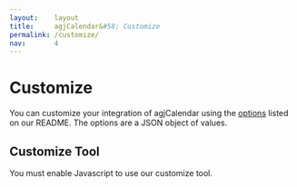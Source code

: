 ```yaml
---
layout:    layout
title:     agjCalendar&#58; Customize
permalink: /customize/
nav:       4
---
```


# Customize

You can customize your integration of agjCalendar using the [options](/#options) listed on our README. The options are a JSON object of values.

## Customize Tool

<noscript><p>You must enable Javascript to use our customize tool.</p></noscript>

<div id="ct" style="display:none">
  <p>You can use the customize tool below to pick the exact configuration options for your agjCalendar integration.</p>
  <p>Copy and paste the generated HTML onto your website.</p>
  <form method="post" action="/customize/#customize-tool" onsubmit="return false;" class="interactive interactive-tool">
    <p>
      <label for="ct-references">HTML references</label>
      <br />
      <select id="ct-references" data-hash-default="both">
        <option value="both" selected="selected">jQuery and agjCalendar</option>
        <!--
        <option value="jquery">jQuery</option>
        -->
        <option value="agjcalendar">agjCalendar</option>
        <option value="none">Neither</option>
      </select>
      <br />
      <br />
      <input type="checkbox" id="ct-html-elements" value="" class="checkbox" checked="checked" data-hash-default="true" />
      <label for="ct-html-elements">HTML elements</label>
      <br />
      <br />
      <label for="ct-input-type">Input type</label>
      <br />
      <select id="ct-input-type" data-hash-default="text">
        <option value="text" selected="selected">Text</option>
        <option value="dropdown">Dropdown</option>
      </select>
      <br />
      <br />
      <input type="checkbox" id="ct-expander-icons" value="" class="checkbox" data-hash-default="false" />
      <label for="ct-expander-icons">Expander icons</label>
      <br />
      <br />
      <label for="ct-language">Language</label>
      <br />
      <select id="ct-language" data-hash-default="en">
        <option value="en" selected="selected">English</option>
        <option value="ar">اَلْعَرَبِيَّةُ (Arabic)</option>
        <option value="bn">বাংলা (Bengali)</option>
        <option value="de">Deutsch (German)</option>
        <option value="es">Español (Spanish)</option>
        <option value="fr">Français (French)</option>
        <option value="he">עִבְרִית (Hebrew)</option>
        <option value="hi">आधुनिक मानक हिन्दी (Hindi)</option>
        <option value="it">Italiano (Italian)</option>
        <option value="ja">日本語 (Japanese)</option>
        <option value="ko">한국어 (Korean)</option>
        <option value="mr">मराठी (Marathi)</option>
        <option value="pa">پنجابی (Punjabi)</option>
        <option value="pt">Português (Portuguese)</option>
        <option value="ru">русский язык (Russian)</option>
        <option value="te">తెలుగు (Telugu)</option>
        <option value="tr">Türkçe (Turkish)</option>
        <option value="ur">اردو (Urdu)</option>
        <option value="vi">Tiếng Việt (Vietnamese)</option>
        <option value="zh">官话 (Chinese Mandarin)</option>
      </select>
      <br />
      <br />
      <label for="ct-theme">Theme</label>
      <br />
      <select id="ct-theme" data-hash-default="default">
        <option value="default" selected="selected">No theme (default gray)</option>
        <option value="red">Red</option>
        <option value="orange">Orange</option>
        <option value="yellow">Yellow</option>
        <option value="green">Green</option>
        <option value="cyan">Cyan</option>
        <option value="blue">Blue</option>
        <option value="purple">Purple</option>
        <option value="pink">Pink</option>
        <option value="custom">Custom</option>
      </select>
      <br />
      <br />
      <span id="ct-custom-theme-container">
        <label for="ct-custom-theme">Custom theme</label>
        <br />
        <input type="text" id="ct-custom-theme" value="" placeholder="your-theme" data-hash-default="" />
        <br />
        <br />
      </span>
      <label for="ct-calendar-display">Calendar display</label>
      <br />
      <select id="ct-calendar-display" data-hash-default="inline">
        <option value="inline" selected="selected">Inline</option>
        <option value="modal">Modal</option>
        <option value="full">Full</option>
      </select>
      <br />
      <br />
      <span id="ct-auto-blur-container">
        <input type="checkbox" id="ct-auto-blur" value="" class="checkbox" data-hash-default="false" />
        <label for="ct-auto-blur">Auto blur</label>
        <br />
        <br />
      </span>
      <span id="ct-force-max-z-index-container">
        <input type="checkbox" id="ct-force-max-z-index" value="" class="checkbox" data-hash-default="false" />
        <label for="ct-force-max-z-index">Force max z-index</label>
        <br />
        <br />
      </span>
      <span id="ct-calendar-count-container">
        <label for="ct-calendar-count">Calendar count</label>
        <br />
        <select id="ct-calendar-count" data-hash-default="1">
          <option value="1" selected="selected">Single</option>
          <option value="2">Double</option>
          <option value="3">Triple</option>
        </select>
        <br />
        <br />
      </span>
      <span id="ct-calendar-size-container">
        <label for="ct-calendar-size">Calendar size</label>
        <br />
        <select id="ct-calendar-size" data-hash-default="small">
          <option value="small" selected="selected">Small</option>
          <option value="medium">Medium</option>
          <option value="large">Large</option>
        </select>
        <br />
        <br />
      </span>
      <label for="ct-start-of-week">Start of week</label>
      <br />
      <select id="ct-start-of-week" data-hash-default="Sunday">
        <option value="Sunday" selected="selected">Sunday</option>
        <option value="Monday">Monday</option>
      </select>
      <br />
      <br />
      <span id="ct-date-format-container">
        <label for="ct-date-format">Date format</label>
        <br />
        <input type="text" id="ct-date-format" value="m/d/Y" data-hash-default="m/d/Y" />
        <br />
        <br />
      </span>
      <span id="ct-date-format-month-input-container">
        <label for="ct-date-format-month-input">Date format (month input)</label>
        <br />
        <input type="text" id="ct-date-format-month-input" value="M Y" data-hash-default="M Y" />
        <br />
        <br />
      </span>
      <span id="ct-date-format-day-input-container">
        <label for="ct-date-format-day-input">Date format (day input)</label>
        <br />
        <input type="text" id="ct-date-format-day-input" value="j" data-hash-default="j" />
        <br />
        <br />
      </span>
      <label for="ct-date-format-date">Date format (date)</label>
      <br />
      <input type="text" id="ct-date-format-date" value="j" data-hash-default="j" />
      <br />
      <br />
      <label for="ct-date-format-date-tooltip">Date format (date tooltip)</label>
      <br />
      <input type="text" id="ct-date-format-date-tooltip" value="F j, Y" data-hash-default="F j, Y" />
      <br />
      <br />
      <label for="ct-date-format-day-of-week-tooltip">Date format (day of week tooltip)</label>
      <br />
      <input type="text" id="ct-date-format-day-of-week-tooltip" value="l" data-hash-default="l" />
      <br />
      <br />
      <label for="ct-date-format-month-dropdown">Date format (month dropdown)</label>
      <br />
      <input type="text" id="ct-date-format-month-dropdown" value="M Y" data-hash-default="M Y" />
      <br />
      <br />
      <label for="ct-date-format-month-label">Date format (month label)</label>
      <br />
      <input type="text" id="ct-date-format-month-label" value="F Y" data-hash-default="F Y" />
      <br />
      <br />
      <input type="checkbox" id="ct-day-name-ellipsis" value="" class="checkbox" checked="checked" data-hash-default="true" />
      <label for="ct-day-name-ellipsis">Day name ellipsis</label>
      <br />
      <br />
      <label for="ct-day-name-format">Day name format</label>
      <br />
      <select id="ct-day-name-format" data-hash-default="short">
        <option value="short" selected="selected">Short (e.g. S)</option>
        <option value="abbreviated">Abbreviated (e.g. Sun)</option>
        <option value="full">Full (e.g. Sunday)</option>
      </select>
      <br />
      <br />
      <input type="checkbox" id="ct-allow-blank-dates" value="" class="checkbox" data-hash-default="false" />
      <label for="ct-allow-blank-dates">Allow blank dates</label>
      <br />
      <br />
      <span id="ct-default-date-type-container">
        <label for="ct-default-date-type">Default date type</label>
        <br />
        <select id="ct-default-date-type" data-hash-default="date">
          <option value="date" selected="selected">Date</option>
          <option value="blank">Blank</option>
        </select>
        <br />
        <br />
      </span>
      <span id="ct-default-date-container">
        <label for="ct-default-date">Default date</label>
        <br />
        <input type="text" id="ct-default-date" value="" data-hash-default="" />
        <br />
        <br />
      </span>
      <!--
      <label for="ct-excluded-dates">Excluded date(s)</label>
      <br />
      <input type="text" id="ct-excluded-dates" value="" data-hash-default="" />
      <br />
      <br />
      -->
      <label for="ct-minimum-date">Minimum date</label>
      <br />
      <input type="text" id="ct-minimum-date" value="" data-hash-default="" />
      <br />
      <br />
      <label for="ct-maximum-date">Maximum date</label>
      <br />
      <input type="text" id="ct-maximum-date" value="" data-hash-default="" />
      <br />
      <br />
      <input type="checkbox" id="ct-allow-date-range" value="" class="checkbox" data-hash-default="false" />
      <label for="ct-allow-date-range">Allow date range</label>
      <br />
      <br />
      <span id="ct-default-end-date-type-container">
        <label for="ct-default-end-date-type">Default end date type</label>
        <br />
        <select id="ct-default-end-date-type" data-hash-default="date">
          <option value="date" selected="selected">Date</option>
          <option value="blank">Blank</option>
        </select>
        <br />
        <br />
      </span>
      <span id="ct-default-end-date-container">
        <label for="ct-default-end-date">Default end date</label>
        <br />
        <input type="text" id="ct-default-end-date" value="" data-hash-default="" />
        <br />
        <br />
      </span>
      <span id="ct-default-range-container">
        <label for="ct-default-range">Default range</label>
        <br />
        <input type="text" id="ct-default-range" value="1" data-hash-default="1" />
        <br />
        <br />
      </span>
      <span id="ct-minimum-range-container">
        <label for="ct-minimum-range">Minimum range</label>
        <br />
        <input type="text" id="ct-minimum-range" value="1" data-hash-default="1" />
        <br />
        <br />
      </span>
      <span id="ct-maximum-range-container">
        <label for="ct-maximum-range">Maximum range</label>
        <br />
        <input type="text" id="ct-maximum-range" value="365" data-hash-default="365" />
        <br />
        <br />
      </span>
      <input type="submit" value="Generate" class="submit" id="ct-generate" />
    </p>
    <pre><code id="ct-code"></code></pre>
  </form>
  <div id="ct-live-preview"></div>
</div>

<script type="text/javascript">
  (function($) {
    var ctElement = document.getElementById('ct');
    if (ctElement !== null) {
      // Store initial values
      var initialFormState = {};

      // Function to initialize the initialFormState object
      var initializeFormState = function() {
        $('#ct form.interactive > p').find('input[type=text], input[type=checkbox], select').each(function() {
          var id = $(this).attr('id');
          if ($(this).attr('type') === 'checkbox') {
            initialFormState[id] = $(this).is(':checked') ? 'true' : 'false';
          } else {
            initialFormState[id] = $(this).val();
          }
        });
      };

      // Call the function to initialize the initialFormState on page load
      initializeFormState();

      // Regex patterns for each date format
      var regexPatterns = {
        '1': new RegExp(/^([0-9]{2})\/([0-9]{2})\/([0-9]{4})$/), // Date format 1 = MM/DD/YYYY, e.g. 01/02/2003
        '2': new RegExp(/^([A-Za-zÀ-ÖØ-öø-ÿ]+) ([0-9]{1,2}), ([0-9]{4})$/), // Date format 2 = MMM D, YYYY, e.g. Jan 2, 2003
        '3': new RegExp(/^([0-9]{2})\/([0-9]{2})\/([0-9]{4})$/), // Date format 3 = DD/MM/YYYY, e.g. 02/01/2003
        '4': new RegExp(/^([0-9]{4})-([0-9]{2})-([0-9]{2})$/), // Date format 4 = YYYY-MM-DD, e.g. 2003-01-02
        '5': new RegExp(/^([0-9]{1,2}) ([A-Za-zÀ-ÖØ-öø-ÿ]+) ([0-9]{4})$/) // Date format 5 = D MMMM YYYY, e.g. 2 January 2003
      };

      // Calculate default date values
      var defaultDefaultDate = new Date(); // Today
      var defaultMinimumDate = new Date(); // Today
      var defaultMaximumDate = new Date(new Date().getFullYear() + 1, new Date().getMonth(), new Date().getDate()); // Today next year
      var defaultDefaultEndDate = new Date(new Date().getFullYear(), new Date().getMonth(), new Date().getDate() + 1); // Tomorrow

      // Set value to date fields to their respective defaults and initialize agjCalendar integrations
      var fieldsToDefaults = {
        'default-date':     defaultDefaultDate,
        'minimum-date':     defaultMinimumDate,
        'maximum-date':     defaultMaximumDate,
        'default-end-date': defaultDefaultEndDate
      };
      for (var key in fieldsToDefaults) {
        if (Object.prototype.hasOwnProperty.call(fieldsToDefaults, key)) {
          $('#ct-' + key).val(
            $.agjCalendar.dateToString(fieldsToDefaults[key], 'Y-m-d')
          );
        }
      }

      var yearsBack = 100;
      var yearsForward = 10;

      $.agjCalendar({
        dateSelector:    '#ct-default-date',
        defaultDate:     defaultDefaultDate,
        endDateSelector: '#ct-default-end-date',
        defaultEndDate:  defaultDefaultEndDate,
        allowRange:      true,
        minimumRange:    0,
        defaultRange:    1,
        minimumDate:     (new Date().getFullYear() - yearsBack) + '-01-01',
        maximumDate:     (new Date().getFullYear() + yearsForward) + '-12-31',
        dateFormat:      'Y-m-d'
      });

      $.agjCalendar({
        dateSelector:    '#ct-minimum-date',
        defaultDate:     defaultMinimumDate,
        endDateSelector: '#ct-maximum-date',
        defaultEndDate:  defaultMaximumDate,
        allowRange:      true,
        minimumRange:    0,
        defaultRange:    1,
        minimumDate:     (new Date().getFullYear() - yearsBack) + '-01-01',
        maximumDate:     (new Date().getFullYear() + yearsForward) + '-12-31',
        dateFormat:      'Y-m-d'
      });

      // Live preview
      var livePreviewIntegration = -1;
      var livePreviewTimeout = -1;

      // Function to parse hash string to object
      var parseHash = function(hash) {
        var params = {};
        var hashString = hash.charAt(0) === '#' ? hash.substring(1) : hash;
        var pairs = hashString.split('&');
        for (var i = 0; i < pairs.length; i++) {
          var parts = pairs[i].split('=');
          if (parts.length === 2) {
            params[parts[0]] = decodeURIComponent(parts[1]);
          }
        }
        return params;
      };

      // Fill form fields from hash
      var fillFormFromHash = function(hash) {
        var hashValues = {};

        var params = parseHash(hash);
        for (var key in params) {
          if (Object.prototype.hasOwnProperty.call(params, key)) {
            var element = $('#ct-' + key);
            if (element.length) {
              hashValues[key] = params[key];
            }
          }
        }
        
        $('#ct form.interactive > p').find('input[type=text],input[type=checkbox],select').each(function() {
          var inHash = false;
          for (var key in hashValues) {
            if (Object.prototype.hasOwnProperty.call(hashValues, key) && key === this.id.substring(3)) {
              inHash = true;
              break;
            }
          }

          if (inHash) {
            if ($(this).attr('type') === 'checkbox') {
              $(this).prop('checked', params[this.id.substring(3)] === 'true');
            } else {
              $(this).val(params[this.id.substring(3)]);
            }
          } else {
            if (Object.prototype.hasOwnProperty.call(fieldsToDefaults, this.id.substring(3))) {
              $(this).val($.agjCalendar.dateToString(fieldsToDefaults[this.id.substring(3)], 'Y-m-d'));
            } else if ($(this).attr('type') === 'checkbox') {
              $(this).prop('checked', $(this).attr('data-hash-default') === 'true');
            } else if ($(this).attr('data-hash-default')) {
              $(this).val($(this).attr('data-hash-default'));
            } else {
              $(this).val('');
            }
          }
        });
      };

      // Function to generate and set window.location.hash from form fields
      var updateHashFromForm = function() {
        var hash = '';
        var allDefault = true;
        $('#ct form.interactive > p').find('input[type=text],input[type=checkbox],select').each(function() {
          var isDefault = true;
          
          var id = $(this).attr('id').substring(3); // Remove 'ct-' prefix
          var isCheckbox = /*$(this).prop('tagName').toLowerCase() === 'input' &&*/ $(this).attr('type') === 'checkbox';
          var value = isCheckbox
            ? ($(this).is(':checked') ? 'true' : 'false')
            : encodeURIComponent($(this).val());

          if (Object.prototype.hasOwnProperty.call(fieldsToDefaults, id)) {
            var defaultValue = fieldsToDefaults[id];
            if (defaultValue instanceof Date) {
              defaultValue = $.agjCalendar.dateToString(defaultValue, 'Y-m-d');
            }
            if (defaultValue.toString() !== decodeURIComponent(value)) {
              isDefault = false;
            }
          } else if ($(this).attr('data-hash-default') !== decodeURIComponent(value)) {
            isDefault = false;
          }

          if (!isDefault) {
            allDefault = false;

            if (hash.length > 0) {
              hash += '&';
            }
            hash += id + '=' + value;
          }
        });

        if (!window.location.hash && allDefault) {
          // If hash is empty and all fields are default, keep the hash empty
          return;
        } else {
          window.location.hash = hash;
        }
      };

      var fillCt = function() {
        // Hide/show optional field containers
        $('#ct-custom-theme-container').css('display', $('#ct-theme').val() === 'custom' ? 'block' : 'none');
        $('#ct-auto-blur-container').css('display', $('#ct-input-type').val() === 'text' ? 'block' : 'none');
        $('#ct-force-max-z-index-container').css('display', $('#ct-calendar-display').val() === 'inline' ? 'block' : 'none');
        $('#ct-calendar-count-container').css('display', $('#ct-calendar-display').val() === 'inline' || $('#ct-calendar-display').val() === 'modal' ? 'block' : 'none');
        $('#ct-calendar-size-container').css('display', $('#ct-calendar-display').val() === 'inline' || $('#ct-calendar-display').val() === 'modal' ? 'block' : 'none');
        $('#ct-date-format-container').css('display', $('#ct-input-type').val() === 'text' && ($('#ct-calendar-display').val() === 'inline' || $('#ct-calendar-display').val() === 'modal') ? 'block' : 'none');
        $('#ct-date-format-day-input-container').css('display', $('#ct-input-type').val() === 'dropdown' && ($('#ct-calendar-display').val() === 'inline' || $('#ct-calendar-display').val() === 'modal') ? 'block' : 'none');
        $('#ct-date-format-month-input-container').css('display', $('#ct-input-type').val() === 'dropdown' && ($('#ct-calendar-display').val() === 'inline' || $('#ct-calendar-display').val() === 'modal') ? 'block' : 'none');
        $('#ct-default-date-type-container').css('display', $('#ct-allow-blank-dates').is(':checked') ? 'block' : 'none');
        $('#ct-default-date-container').css('display', !$('#ct-allow-blank-dates').is(':checked') || $('#ct-default-date-type').val() === 'date' ? 'block' : 'none');
        $('#ct-default-end-date-type-container').css('display', $('#ct-allow-blank-dates').is(':checked') && $('#ct-allow-date-range').is(':checked') ? 'block' : 'none');
        $('#ct-default-end-date-container').css('display', $('#ct-allow-date-range').is(':checked') && (!$('#ct-allow-blank-dates').is(':checked') || $('#ct-default-end-date-type').val() === 'date') ? 'block' : 'none');
        $('#ct-default-range-container').css('display', $('#ct-allow-date-range').is(':checked') ? 'block' : 'none');
        $('#ct-minimum-range-container').css('display', $('#ct-allow-date-range').is(':checked') ? 'block' : 'none');
        $('#ct-maximum-range-container').css('display', $('#ct-allow-date-range').is(':checked') ? 'block' : 'none');

        // Generate integration options
        var integrationOptions = {};

        if ($('#ct-input-type').val() === 'dropdown') {
          integrationOptions['inputType'] = 'dropdown';

          if ($('#ct-allow-date-range').is(':checked')) {
            integrationOptions['monthSelector'] = '#start-month';
            integrationOptions['daySelector'] = '#start-day';
            integrationOptions['endMonthSelector'] = '#end-month';
            integrationOptions['endDaySelector'] = '#end-day';
          } else {
            integrationOptions['monthSelector'] = '#month';
            integrationOptions['daySelector'] = '#day';
          }

          if ($('#ct-date-format-day-input').val() !== 'j') {
            integrationOptions['dateFormatDayInput'] = $('#ct-date-format-day-input').val();
          }

          if ($('#ct-date-format-month-input').val() !== 'M Y') {
            integrationOptions['dateFormatMonthInput'] = $('#ct-date-format-month-input').val();
          }
        } else {
          if ($('#ct-allow-date-range').is(':checked')) {
            integrationOptions['dateSelector'] = '#start-date';
            integrationOptions['endDateSelector'] = '#end-date';
          } else {
            integrationOptions['dateSelector'] = '#date';
          }

          if ($('#ct-date-format').val() !== 'm/d/Y') {
            integrationOptions['dateFormat'] = $('#ct-date-format').val();
          }
        }

        if ($('#ct-expander-icons').is(':checked')) {
          if ($('#ct-allow-date-range').is(':checked')) {
            integrationOptions['expanderSelector'] = '#start-icon';
            integrationOptions['endExpanderSelector'] = '#end-icon';
          } else {
            integrationOptions['expanderSelector'] = '#calendar-icon';
          }
        }

        if ($('#ct-language').val() !== 'en') {
          integrationOptions['language'] = $('#ct-language').val();
        }

        switch ($('#ct-theme').val()) {
          case 'red':
          case 'orange':
          case 'yellow':
          case 'green':
          case 'cyan':
          case 'blue':
          case 'purple':
          case 'pink':
            integrationOptions['theme'] = $('#ct-theme').val();
            break;

          default:
            if ($('#ct-theme').val() === 'custom') {
              var customTheme;
              if (new RegExp(/^([a-zA-Z0-9-]+)$/).test($('#ct-custom-theme').val())) {
                customTheme = $('#ct-custom-theme').val();
              } else {
                customTheme = $('#ct-custom-theme').attr('placeholder');
              }
              // All custom themes must begin with 'custom-'
              if (customTheme.indexOf('custom-') !== 0) {
                customTheme = 'custom-' + customTheme;
              }

              integrationOptions['theme'] = customTheme;
            }
            break;
        }

        switch ($('#ct-calendar-display').val()) {
          case 'modal':
          case 'full':
            integrationOptions['calendarDisplay'] = $('#ct-calendar-display').val();
            break;
        }

        if ($('#ct-input-type').val() === 'text') {
          if ($('#ct-calendar-display').val() !== 'inline' && !$('#ct-auto-blur').is(':checked')) {
            integrationOptions['autoBlur'] = false;
          } else if ($('#ct-calendar-display').val() === 'inline' && $('#ct-auto-blur').is(':checked')) {
            integrationOptions['autoBlur'] = true;
          }
        }

        if ($('#ct-calendar-display').val() === 'inline' && $('#ct-force-max-z-index').is(':checked')) {
          integrationOptions['forceMaxZIndex'] = true;
        }

        switch ($('#ct-calendar-display').val()) {
          case 'inline':
          case 'modal':
            if ($('#ct-calendar-count').val() !== '1') {
              integrationOptions['calendarCount'] = parseInt($('#ct-calendar-count').val(), 10);
            }

            if ($('#ct-calendar-size').val() !== 'small') {
              integrationOptions['calendarSize'] = $('#ct-calendar-size').val();
            }
            break;
        }

        if ($('#ct-start-of-week').val() === 'Monday') {
          integrationOptions['startWeekOnMonday'] = true;
        }

        if ($('#ct-date-format-date').val() !== 'j') {
          integrationOptions['dateFormatDate'] = $('#ct-date-format-date').val();
        }

        if (
          ($('#ct-language').val() === 'en' && $('#ct-date-format-date-tooltip').val() !== 'F j, Y') ||
          ($('#ct-language').val() !== 'en' && $('#ct-date-format-date-tooltip').val() !== 'j F Y')
        ) {
          integrationOptions['dateFormatDateTooltip'] = $('#ct-date-format-date-tooltip').val();
        }

        if ($('#ct-date-format-day-of-week-tooltip').val() !== 'l') {
          integrationOptions['dateFormatDayOfWeekTooltip'] = $('#ct-date-format-day-of-week-tooltip').val();
        }

        if ($('#ct-date-format-month-dropdown').val() !== 'M Y') {
          integrationOptions['dateFormatMonthDropdown'] = $('#ct-date-format-month-dropdown').val();
        }

        if ($('#ct-date-format-month-label').val() !== 'F Y') {
          integrationOptions['dateFormatMonthLabel'] = $('#ct-date-format-month-label').val();
        }

        if (!$('#ct-day-name-ellipsis').is(':checked')) {
          integrationOptions['dayNameEllipsis'] = false;
        }

        if ($('#ct-day-name-format').val() !== 'short') {
          integrationOptions['dayNameFormat'] = $('#ct-day-name-format').val();
        }

        if ($('#ct-allow-blank-dates').is(':checked')) {
          integrationOptions['allowBlankDates'] = true;
        }

        var defaultDate = new Date();
        if ($('#ct-allow-blank-dates').is(':checked') && $('#ct-default-date-type').val() === 'blank') {
          defaultDate = 'blank';
        } else if (regexPatterns[4].test($('#ct-default-date').val())) {
          defaultDate = new Date(
            $('#ct-default-date').val().substring(0, 4),
            parseInt($('#ct-default-date').val().substring(5, 7), 10) - 1,
            $('#ct-default-date').val().substring(8, 10)
          );
        }
        if (defaultDate === 'blank') {
          integrationOptions['defaultDate'] = defaultDate;
        } else if (defaultDate instanceof Date && (defaultDate.getFullYear() !== defaultDefaultDate.getFullYear() || defaultDate.getMonth() !== defaultDefaultDate.getMonth() || defaultDate.getDate() !== defaultDefaultDate.getDate())) {
          integrationOptions['defaultDate'] = $.agjCalendar.dateToString(defaultDate, 'Y-m-d');
        }

        var minimumDate = new Date(defaultMinimumDate.getFullYear(), defaultMinimumDate.getMonth(), defaultMinimumDate.getDate());
        if (regexPatterns[4].test($('#ct-minimum-date').val())) {
          minimumDate = new Date(
            $('#ct-minimum-date').val().substring(0, 4),
            parseInt($('#ct-minimum-date').val().substring(5, 7), 10) - 1,
            $('#ct-minimum-date').val().substring(8, 10)
          );
        }
        if (minimumDate.getFullYear() !== defaultMinimumDate.getFullYear() || minimumDate.getMonth() !== defaultMinimumDate.getMonth() || minimumDate.getDate() !== defaultMinimumDate.getDate()) {
          integrationOptions['minimumDate'] = $.agjCalendar.dateToString(minimumDate, 'Y-m-d');
        }
        minimumDate.setHours(0, 0, 0, 0);

        var maximumDate = new Date(defaultMaximumDate.getFullYear(), defaultMaximumDate.getMonth(), defaultMaximumDate.getDate());
        if (regexPatterns[4].test($('#ct-maximum-date').val())) {
          maximumDate = new Date(
            $('#ct-maximum-date').val().substring(0, 4),
            parseInt($('#ct-maximum-date').val().substring(5, 7), 10) - 1,
            $('#ct-maximum-date').val().substring(8, 10)
          );
        }
        if (maximumDate.getFullYear() !== defaultMaximumDate.getFullYear() || maximumDate.getMonth() !== defaultMaximumDate.getMonth() || maximumDate.getDate() !== defaultMaximumDate.getDate()) {
          integrationOptions['maximumDate'] = $.agjCalendar.dateToString(maximumDate, 'Y-m-d');
        }
        maximumDate.setHours(0, 0, 0, 0);

        if ($('#ct-allow-date-range').is(':checked')) {
          integrationOptions['allowRange'] = true;
        }

        if ($('#ct-allow-date-range').is(':checked')) {
          var defaultEndDate = new Date();
          if ($('#ct-default-end-date-type').val() === 'blank') {
            defaultEndDate = 'blank';
          } else if (regexPatterns[4].test($('#ct-default-end-date').val())) {
            defaultEndDate = new Date(
              $('#ct-default-end-date').val().substring(0, 4),
              parseInt($('#ct-default-end-date').val().substring(5, 7), 10) - 1,
              $('#ct-default-end-date').val().substring(8, 10)
            );
          }
          if (defaultEndDate === 'blank') {
            integrationOptions['defaultEndDate'] = defaultEndDate;
          } else if (defaultEndDate instanceof Date && (defaultEndDate.getFullYear() !== defaultDefaultEndDate.getFullYear() || defaultEndDate.getMonth() !== defaultDefaultEndDate.getMonth() || defaultEndDate.getDate() !== defaultDefaultEndDate.getDate())) {
            integrationOptions['defaultEndDate'] = $.agjCalendar.dateToString(defaultEndDate, 'Y-m-d');
          }

          // defaultRange default = 0 if the minimumDate and maximumDate options are set to the same date otherwise 1
          var defaultDefaultRange = minimumDate.getFullYear() === maximumDate.getFullYear() && minimumDate.getMonth() === maximumDate.getMonth() && minimumDate.getDate() === maximumDate.getDate() ? 0 : 1;
          if ($('#ct-default-range').val() != defaultDefaultRange) {
            integrationOptions['defaultRange'] = parseInt($('#ct-default-range').val(), 10);
          }

          // minimumRange default = 0 if the minimumDate and maximumDate options are set to the same date otherwise 1
          var defaultMinimumRange = minimumDate.getFullYear() == maximumDate.getFullYear() && minimumDate.getMonth() == maximumDate.getMonth() && minimumDate.getDate() == maximumDate.getDate() ? 0 : 1;
          if ($('#ct-minimum-range').val() != defaultMinimumRange) {
            integrationOptions['minimumRange'] = parseInt($('#ct-minimum-range').val(), 10);
          }

          // maximumRange default = The number of days between the minimumDate and maximumDate options
          var defaultMaximumRange = Math.round(Math.abs(maximumDate.getTime() - minimumDate.getTime()) / (1000 * 60 * 60 * 24));
          if ($('#ct-maximum-range').val() != defaultMaximumRange) {
            integrationOptions['maximumRange'] = parseInt($('#ct-maximum-range').val(), 10);
          }
        }

        // Calculate the length of the longest integration option key
        var integrationOptionsMaxKeyLength = 0;
        for (var key in integrationOptions) {
          if (Object.prototype.hasOwnProperty.call(integrationOptions, key) && key.length > integrationOptionsMaxKeyLength) {
            integrationOptionsMaxKeyLength = key.length;
          }
        }

        // Update HTML code
        var escapeHtml = function(text) {
          var map = {
            '&': '&amp;',
            '<': '&lt;',
            '>': '&gt;',
            '"': '&quot;',
            "'": '&#039;'
          };

          return text.replace(
            /[&<>"']/g,
            function(m) {
              return map[m];
            }
          );
        };

        // The duplicateObject function() will accept an object as a parameter and return an exact duplicate of that object removing the concern of copying an object by reference.
        // @param {object|*} obj - The object to be duplicated.
        // @returns {object|*} - Returns an exact duplicate of the obj parameter if it is an object and the obj parameter if not.
        var duplicateObject = function(obj) {
          if (obj === null || typeof obj !== 'object') {
            return obj;
          }

          var newObj = obj.constructor();
          for (var key in obj) {
            if (Object.prototype.hasOwnProperty.call(obj, key)) {
              newObj[key] = duplicateObject(obj[key]);
            }
          }
          return newObj;
        };

        var strRepeat = function(inputString, numberOfTimes) { // Based on https://www.php.net/manual/function.str-repeat.php
          var result = '';
          for (var i = 0; i < numberOfTimes; i++) {
            result += inputString;
          }
          return result;
        };

        var ctLivePreview = '';
        ctLivePreview += '%3Cp%3E';
        if ($('#ct-input-type').val() === 'dropdown') {
          ctLivePreview += '\r\n';
          ctLivePreview += '  %3Cselect id="' + ($('#ct-allow-date-range').is(':checked') ? 'start-month' : 'month') + '"%3E%3C/select%3E';
          ctLivePreview += '\r\n';
          ctLivePreview += '  %3Cselect id="' + ($('#ct-allow-date-range').is(':checked') ? 'start-day' : 'day') + '"%3E%3C/select%3E';
        } else {
          ctLivePreview += '\r\n';
          ctLivePreview += '  %3Cinput type="text" id="' + ($('#ct-allow-date-range').is(':checked') ? 'start-date' : 'date') + '" /%3E';
        }
        if ($('#ct-expander-icons').is(':checked')) {
          ctLivePreview += '\r\n';
          ctLivePreview += '  %3Cimg ' + '\r\n    ' + 'src="//agjCalendar.agjjQuery.org/documentation/agjCalendar.agjjQuery.org/images/calendar-icon.gif" ' + '\r\n    ' + 'alt="Calendar Icon" ' + '\r\n    ' + 'height="17" ' + '\r\n    ' + 'width="16" ' + '\r\n    ' + 'id="' + ($('#ct-allow-date-range').is(':checked') ? 'start-icon' : 'calendar-icon') + '" /%3E';
        }
        ctLivePreview += '\r\n';
        ctLivePreview += '%3C/p%3E';
        if ($('#ct-allow-date-range').is(':checked')) {
          ctLivePreview += '\r\n';
          ctLivePreview += '%3Cp%3E';
          ctLivePreview += '\r\n';
          if ($('#ct-input-type').val() === 'dropdown') {
            ctLivePreview += '  %3Cselect id="end-month"%3E%3C/select%3E';
            ctLivePreview += '\r\n';
            ctLivePreview += '  %3Cselect id="end-day"%3E%3C/select%3E';
          } else {
            ctLivePreview += '  %3Cinput type="text" id="end-date" /%3E';
          }
          if ($('#ct-expander-icons').is(':checked')) {
            ctLivePreview += '\r\n';
            ctLivePreview += '  %3Cimg ' + '\r\n    ' + 'src="//agjCalendar.agjjQuery.org/documentation/agjCalendar.agjjQuery.org/images/calendar-icon.gif" ' + '\r\n    ' + 'alt="Calendar Icon" ' + '\r\n    ' + 'height="17" ' + '\r\n    ' + 'width="16" ' + '\r\n    ' + 'id="end-icon" /%3E';
          }
          ctLivePreview += '\r\n';
          ctLivePreview += '%3C/p%3E';
        }

        if (livePreviewIntegration !== -1) {
          $.agjCalendar.disable(livePreviewIntegration);
          livePreviewIntegration = -1;
        }

        if ($('#ct-live-preview-loading').length === 0) {
          $('#ct-live-preview')[0].innerHTML = unescape('%3Ch6%3ECustomize Tool: Live Preview%3C/h6%3E%3Cp%3E%3Cimg src="/documentation/agjCalendar.agjjQuery.org/images/loading.gif" alt="Loading" id="ct-live-preview-loading" height="50" width="50" /%3E%3C/p%3E');
        }

        if (livePreviewTimeout !== -1) {
          clearTimeout(livePreviewTimeout);
        }

        livePreviewTimeout = setTimeout(function() {
          $('#ct-live-preview')[0].innerHTML = unescape('%3Ch6%3ECustomize Tool: Live Preview%3C/h6%3E' + ctLivePreview);
          livePreviewIntegration = $.agjCalendar(integrationOptions);
        }, 2500);

        var ctMarkup = '';
        ctMarkup += '%3C!-- Generated by the agjCalendar Customize Tool --%3E';
        ctMarkup += '\r\n';
        ctMarkup += '%3C!-- https://agjCalendar.agjjQuery.org/customize/ --%3E';
        ctMarkup += '\r\n';
        if ($('#ct-references').val() !== 'none') {
          ctMarkup += '\r\n';
          if ($('#ct-references').val() === 'jquery') {
            ctMarkup += '%3C!-- Reference to jQuery --%3E';
          } else if ($('#ct-references').val() === 'agjcalendar') {
            ctMarkup += '%3C!-- References to agjCalendar --%3E';
          } else {
            ctMarkup += '%3C!-- References to jQuery and agjCalendar --%3E';
          }
          if ($('#ct-references').val() === 'both' || $('#ct-references').val() === 'jquery') {
            ctMarkup += '\r\n';
            ctMarkup += '%3Cscript ' + '\r\n  ' + 'type="text/javascript" ' + '\r\n  ' + 'src="//code.jquery.com/jquery-3.7.1.min.js"%3E' + '\r\n' + '%3C' + '/script%3E';
          }
          if ($('#ct-references').val() === 'both' || $('#ct-references').val() === 'agjcalendar') {
            ctMarkup += '\r\n';
            ctMarkup += '%3Cscript ' + '\r\n  ' + 'type="text/javascript" ' + '\r\n  ' + 'src="//agjCalendar.agjjQuery.org/source/agjCalendar/jquery.agjCalendar.min.js"%3E' + '\r\n' + '%3C/script%3E';
            ctMarkup += '\r\n';
            ctMarkup += '%3Cstyle type="text/css"%3E' + '\r\n  ' + '@import ' + '\r\n    ' + '"//agjCalendar.agjjQuery.org/source/agjCalendar/jquery.agjCalendar.min.css";' + '\r\n' + '%3C/style%3E';
          }
          ctMarkup += '\r\n';
        }
        if ($('#ct-html-elements').is(':checked')) {
          ctMarkup += '\r\n';
          ctMarkup += '%3C!-- HTML elements for agjCalendar --%3E';
          ctMarkup += '\r\n';
          ctMarkup += ctLivePreview;
          ctMarkup += '\r\n';
        }
        ctMarkup += '\r\n';
        ctMarkup += '%3C!-- Javascript integration of agjCalendar --%3E';
        ctMarkup += '\r\n';
        ctMarkup += '%3Cscript type="text/javascript"%3E';
        ctMarkup += '\r\n';
        ctMarkup += '%3C!--';
        ctMarkup += '\r\n';
        ctMarkup += '  (function($) {';
        ctMarkup += '\r\n';
        ctMarkup += '    var integration = $.agjCalendar({';
        ctMarkup += '\r\n';
        ctMarkup += '      // https://agjCalendar.agjjQuery.org/#options';
        for (var key in integrationOptions) {
          if (Object.prototype.hasOwnProperty.call(integrationOptions, key)) {
            ctMarkup += '\r\n';
            ctMarkup += '      ' + key + ': ' + strRepeat(' ', integrationOptionsMaxKeyLength - key.length);
            switch (typeof integrationOptions[key]) {
              case 'string':
                ctMarkup += '\'' + integrationOptions[key] + '\'';
                break;

              case 'boolean':
                ctMarkup += integrationOptions[key] === false ? 'false' : 'true';
                break;

              default:
                ctMarkup += integrationOptions[key];
                break;
            }
            ctMarkup += ',';
          }
        }
        ctMarkup = ctMarkup.substring(0, ctMarkup.length - 1); // Remove the trailing comma on the last integration option
        ctMarkup += '\r\n';
        ctMarkup += '    });';
        ctMarkup += '\r\n';
        ctMarkup += '  })(jQuery);';
        ctMarkup += '\r\n';
        ctMarkup += '--%3E';
        ctMarkup += '\r\n';
        ctMarkup += '%3C' + '/script%3E';
        ctMarkup += '\r\n';
        ctMarkup += ' ';

        $('#ct-code')[0].innerHTML = escapeHtml(unescape(ctMarkup));

        // Refresh highlight.js syntax highlighting
        $('#ct-code').attr({
          'class':            '',
          'data-highlighted': ''
        });
        hljs.highlightAll();

        // Update window.location.hash
        updateHashFromForm();
      };

      // Check if the form state has changed
      var hasFormChanged = function() {
        var formChanged = false;
        $('#ct form.interactive > p').find('input[type=text], input[type=checkbox], select').each(function() {
          var id = this.id;
          if ($(this).attr('type') === 'checkbox') {
            if (
              (initialFormState[id] === 'true' && !$(this).is(':checked')) ||
              (initialFormState[id] === 'false' && $(this).is(':checked'))
            ) {
              formChanged = true;
            }
          } else {
            if (initialFormState[id] !== $(this).val()) {
              formChanged = true;
            }
          }
        });
        return formChanged;
      };

      // Fill form from hash on page load
      if (window.location.hash) {
        fillFormFromHash(window.location.hash);
        initializeFormState();
      }

      // Call fillCt on page load
      fillCt();

      // Handle browser back/forward navigation
      $(window).on('hashchange', function() {
        fillFormFromHash(window.location.hash);
        fillCt();
      });

      // Bind the tool’s fields
      $('#ct form.interactive > p input[type=text]').on('blur', function() {
        if (hasFormChanged()) {
          fillCt();
          initializeFormState(); // Update initial form state after changes
        }
      }).on('change', function() {
        fillCt();
        initializeFormState(); // Update initial form state after changes
      });
      $('#ct form.interactive > p input[type=checkbox]').on('change', function() {
        if (hasFormChanged()) {
          fillCt();
          initializeFormState(); // Update initial form state after changes
        }
      });
      $('#ct form.interactive > p select').on('blur', function() {
        if (hasFormChanged()) {
          fillCt();
          initializeFormState(); // Update initial form state after changes
        }
      }).on('change', function() {
        fillCt();
        initializeFormState(); // Update initial form state after changes
      });
      $('#ct form.interactive > p input[type=submit]').on('click', function() {
        fillCt();
        initializeFormState(); // Update initial form state after changes
      });

      // Unhide the Customize Tool
      ctElement.style.display = 'block';
    }

    var preload = new Image();
    preload.src = '/documentation/agjCalendar.agjjQuery.org/images/loading.gif';
  })(jQuery);
</script>

<style>
  #ct-live-preview
  {
    background-color:#f6f8fa;
    border:1px solid #dbdddf;
    border-radius:5px;
    box-shadow:rgba(255,255,255,0.5) 0 0 10px;
    float:left;
    left:10px;
    -moz-border-radius:5px;
    -moz-box-shadow:rgba(255,255,255,0.5) 0 0 10px;
    padding:0 10px 20px;
    position:fixed;
    text-align:center;
    top:71px;
    -webkit-box-shadow:rgba(255,255,255,0.5) 0 0 10px
  }
  @media (max-width: 1200px) { #ct-live-preview { display:none!important } }

    #ct-live-preview h6
    {
      color:#000000;
      white-space:nowrap
    }

    #ct-live-preview img
    {
      cursor:pointer;
      padding:0
    }

    #ct-live-preview-loading
    {
      cursor:default!important
    }
</style>
